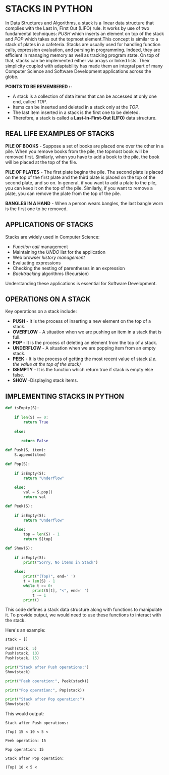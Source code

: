 # STACKS IN PYTHON
In Data Structures and Algorithms, a stack is a linear data structure that complies with the Last In, First Out (LIFO) rule. It works by use of two fundamental techniques: *PUSH* which inserts an element on top of the stack and *POP* which takes out the topmost element.This concept is similar to a stack of plates in a cafeteria. Stacks are usually used for handling function calls, expression evaluation, and parsing in programming. Indeed, they are efficient in managing memory as well as tracking program state. On top of that, stacks can be implemented either via arrays or linked lists. Their simplicity coupled with adaptability has made them an integral part of many Computer Science and Software Development applications across the globe.

**POINTS TO BE REMEMBERED :-**
- A stack is a collection of data items that can be accessed at only one end, called *TOP*.
- Items can be inserted and deleted in a stack only at the *TOP*.
- The last item inserted in a stack is the first one to be deleted.
- Therefore, a stack is called a **Last-In-First-Out (LIFO)** data structure.

## REAL LIFE EXAMPLES OF STACKS

**PILE OF BOOKS** - Suppose a set of books are placed one over the other in a pile. When you remove books from the pile, the topmost book will be removed first. Similarly, when you have to add a book to the pile, the book will be placed at the top of the file.

**PILE OF PLATES** - The first plate begins the pile. The second plate is placed on the top of the first plate and the third plate is placed on the top of the second plate, and so on. In general, if you want to add a plate to the pile, you can keep it on the top of the pile. Similarly, if you want to remove a plate, you can remove the plate from the top of the pile.

**BANGLES IN A HAND** - When a person wears bangles, the last bangle worn is the first one to be removed.

## APPLICATIONS OF STACKS

Stacks are widely used in Computer Science:
- *Function call* management
- Maintaining the *UNDO* list for the application
- Web browser *history management*
- Evaluating expressions
- Checking the nesting of parentheses in an expression
- *Backtracking* algorithms (Recursion)

Understanding these applications is essential for Software Development.

## OPERATIONS ON A STACK

Key operations on a stack include:
- **PUSH** - It is the process of inserting a new element on the top of a stack.
- **OVERFLOW** - A situation when we are pushing an item in a stack that is full.
- **POP** - It is the process of deleting an element from the top of a stack.
- **UNDERFLOW** - A situation when we are popping item from an empty stack.
- **PEEK** - It is the process of getting the most recent value of stack *(i.e. the value at the top of the stack)*
- **ISEMPTY** - It is the function which return true if stack is empty else false.
- **SHOW** -Displaying stack items.
  
## IMPLEMENTING STACKS IN PYTHON

```python
def isEmpty(S):
    
    if len(S) == 0:
        return True
    
    else:
        
       return False

def Push(S, item):
    S.append(item)

def Pop(S):
    
    if isEmpty(S):
        return "Underflow"
    
    else:
        val = S.pop()
        return val

def Peek(S):
    
    if isEmpty(S):
        return "Underflow"
    
    else:
        top = len(S) - 1
        return S[top]

def Show(S):
    
    if isEmpty(S):
        print("Sorry, No items in Stack")
    
    else:
        print("(Top)", end=' ')
        t = len(S) - 1
        while t >= 0:
            print(S[t], "<", end=' ')
            t -= 1
        print()
```

This code defines a stack data structure along with functions to manipulate it. To provide output, we would need to use these functions to interact with the stack.

Here's an example:
```python
stack = []

Push(stack, 5)
Push(stack, 10)
Push(stack, 15)

print("Stack after Push operations:")
Show(stack)

print("Peek operation:", Peek(stack))

print("Pop operation:", Pop(stack))

print("Stack after Pop operation:")
Show(stack)
```

This would output:

```
Stack after Push operations:

(Top) 15 < 10 < 5 <

Peek operation: 15

Pop operation: 15

Stack after Pop operation:

(Top) 10 < 5 <
```


